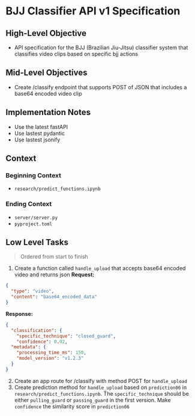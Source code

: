 # BJJ Classifier API v1 Specification

## High-Level Objective
- API specification for the BJJ (Brazilian Jiu-Jitsu) classifier system that classifies video clips based on specific bjj actions

## Mid-Level Objectives
- Create /classify endpoint that supports POST of JSON that includes a base64 encoded video clip

## Implementation Notes
- Use the latest fastAPI
- Use lastest pydantic
- Use lastest jsonify

## Context

### Beginning Context
- `research/predict_functions.ipynb`

### Ending Context
- `server/server.py`
- `pyproject.toml`

## Low Level Tasks
> Ordered from start to finish

1. Create a function called `handle_upload` that accepts base64 encoded video and returns json 
**Request:**
```json
{
  "type": "video",
  "content": "base64_encoded_data"
}
```

**Response:**
```json
{
  "classification": {
    "specific_technique": "closed_guard",
    "confidence": 0.92,
  "metadata": {
    "processing_time_ms": 150,
    "model_version": "v1.2.3"
  }
}
```
2. Create an app route for /classify with method POST for `handle_upload`
3. Create prediction method for `handle_upload` based on `prediction06` in `research/predict_functions.ipynb`. The `specific_technique` should be either `pulling_guard` or `passing_guard` in the first version. Make `confidence` the similarity score in `prediction06`